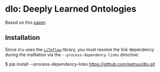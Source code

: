 # dlo: Deeply Learned Ontologies
Based on this [paper](https://link.springer.com/chapter/10.1007/978-3-319-49004-5_31).

## Installation
 Since `dlo` uses the [`LiTeFlow`](https://github.com/petrux/LiTeFlow) library, you must resolve the link dependency
during the instllation via the `--process-dependency-links` directive:

  $ pip install --process-dependency-links https://github.com/petrux/dlo.git

